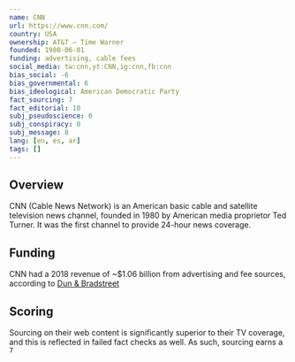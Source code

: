 ```yaml
---
name: CNN
url: https://www.cnn.com/
country: USA
ownership: AT&T – Time Warner
founded: 1980-06-01
funding: advertising, cable fees
social_media: tw:cnn,yt:CNN,ig:cnn,fb:cnn
bias_social: -6
bias_governmental: 6
bias_ideological: American Democratic Party
fact_sourcing: 7
fact_editorial: 10
subj_pseudoscience: 0
subj_conspiracy: 0
subj_message: 8
lang: [en, es, ar]
tags: []
---
```


## Overview
CNN (Cable News Network) is an American basic cable and satellite television news channel, founded in 1980 by American media proprietor Ted Turner. It was the first channel to provide 24-hour news coverage.

## Funding
CNN had a 2018 revenue of ~$1.06 billion from advertising and fee sources, according to [Dun & Bradstreet](https://www.dnb.com/business-directory/company-profiles.cable_news_network_inc.69899827f4821c92d0da7f4ceca344f7.html#financials-anchor)

## Scoring
Sourcing on their web content is significantly superior to their TV coverage, and this is reflected in failed fact checks as well. As such, sourcing earns a `7`
